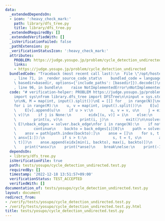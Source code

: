 ```yaml
---
data:
  _extendedDependsOn:
  - icon: ':heavy_check_mark:'
    path: library/dfs_tree.py
    title: library/dfs_tree.py
  _extendedRequiredBy: []
  _extendedVerifiedWith: []
  _isVerificationFailed: false
  _pathExtension: py
  _verificationStatusIcon: ':heavy_check_mark:'
  attributes:
    PROBLEM: https://judge.yosupo.jp/problem/cycle_detection_undirected
    links:
    - https://judge.yosupo.jp/problem/cycle_detection_undirected
  bundledCode: "Traceback (most recent call last):\n  File \"/opt/hostedtoolcache/PyPy/3.7.13/x64/site-packages/onlinejudge_verify/documentation/build.py\"\
    , line 71, in _render_source_code_stat\n    bundled_code = language.bundle(stat.path,\
    \ basedir=basedir, options={'include_paths': [basedir]}).decode()\n  File \"/opt/hostedtoolcache/PyPy/3.7.13/x64/site-packages/onlinejudge_verify/languages/python.py\"\
    , line 96, in bundle\n    raise NotImplementedError\nNotImplementedError\n"
  code: "# verification-helper: PROBLEM https://judge.yosupo.jp/problem/cycle_detection_undirected\n\
    import sys\nfrom library.dfs_tree import DFSTree\n\ninput = sys.stdin.readline\n\
    \n\nN, M = map(int, input().split())\nE = [[] for _ in range(N)]\neidx = {}\n\
    for i in range(M):\n    u, v = map(int, input().split())\n    E[u].append(v)\n\
    \    E[v].append(u)\n    if u > v:\n        u, v = v, u\n    j = eidx.get((u,\
    \ v))\n    if j is None:\n        eidx[(u, v)] = i\n    else:\n        print(2)\n\
    \        print(u, v)\n        print(i, j)\n        exit()\n\nsolver = DFSTree(N,\
    \ E)\nback_edges = solver.back_edge\nfor i in range(N):\n    if not back_edges[i]:\n\
    \        continue\n    backto = back_edges[i][0]\n    path = solver.get_path(i)\n\
    \    ansv = path[path.index(backto):]\n    anse = []\n    for s, t in zip(ansv,\
    \ ansv[1:]):\n        if s > t:\n            s, t = t, s\n        anse.append(eidx[(s,\
    \ t)])\n    anse.append(eidx[min(i, backto), max(i, backto)])\n    print(len(ansv))\n\
    \    print(*ansv)\n    print(*anse)\n    break\nelse:\n    print(-1)\n"
  dependsOn:
  - library/dfs_tree.py
  isVerificationFile: true
  path: tests/yosupo/cycle_detection_undirected.test.py
  requiredBy: []
  timestamp: '2022-12-18 13:51:57+09:00'
  verificationStatus: TEST_ACCEPTED
  verifiedWith: []
documentation_of: tests/yosupo/cycle_detection_undirected.test.py
layout: document
redirect_from:
- /verify/tests/yosupo/cycle_detection_undirected.test.py
- /verify/tests/yosupo/cycle_detection_undirected.test.py.html
title: tests/yosupo/cycle_detection_undirected.test.py
---
```

